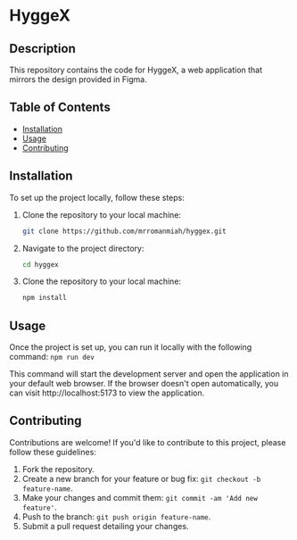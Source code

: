 # HyggeX

## Description

This repository contains the code for HyggeX, a web application that mirrors the design provided in Figma.

## Table of Contents

- [Installation](#installation)
- [Usage](#usage)
- [Contributing](#contributing)

## Installation

To set up the project locally, follow these steps:

1. Clone the repository to your local machine:
   ```bash
   git clone https://github.com/mrromanmiah/hyggex.git

2. Navigate to the project directory:
    ```bash
    cd hyggex

1. Clone the repository to your local machine:
    ```bash
    npm install

 ## Usage

Once the project is set up, you can run it locally with the following command: `npm run dev` 

This command will start the development server and open the application in your default web browser. If the browser doesn't open automatically, you can visit http://localhost:5173 to view the application. 

## Contributing

Contributions are welcome! If you'd like to contribute to this project, please follow these guidelines:

1. Fork the repository.
2. Create a new branch for your feature or bug fix: `git checkout -b feature-name`.
3. Make your changes and commit them: `git commit -am 'Add new feature'`.
4. Push to the branch: `git push origin feature-name`.
5. Submit a pull request detailing your changes.
